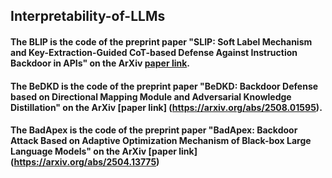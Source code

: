 ## Interpretability-of-LLMs

#### The BLIP is the code of the preprint paper "SLIP: Soft Label Mechanism and Key-Extraction-Guided CoT-based Defense Against Instruction Backdoor in APIs" on the ArXiv [paper link](https://arxiv.org/abs/2508.06153).
#### The BeDKD is the code of the preprint paper "BeDKD: Backdoor Defense based on Directional Mapping Module and Adversarial Knowledge Distillation" on the ArXiv [paper link] (https://arxiv.org/abs/2508.01595).
#### The BadApex is the code of the preprint paper "BadApex: Backdoor Attack Based on Adaptive Optimization Mechanism of Black-box Large Language Models" on the ArXiv [paper link] (https://arxiv.org/abs/2504.13775)
